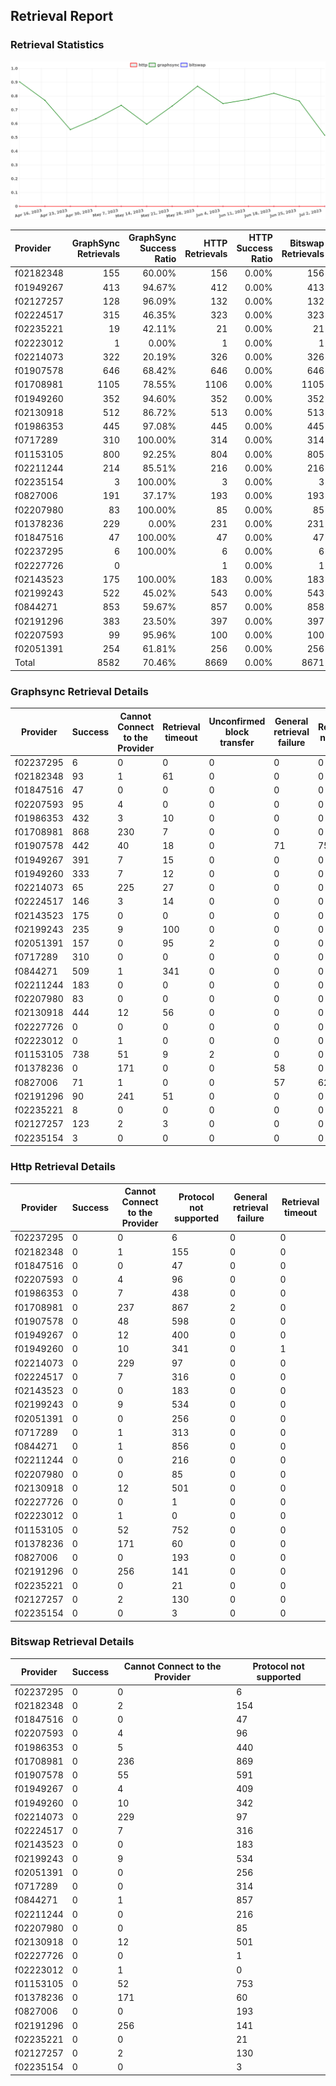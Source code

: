 ## Retrieval Report
### Retrieval Statistics
<img src="https://raw.githubusercontent.com/data-preservation-programs/filplus-checker-assets/main/filecoin-project/filecoin-plus-large-datasets/issues/1466/1688805857998.png"/>

| Provider  | GraphSync Retrievals | GraphSync Success Ratio | HTTP Retrievals | HTTP Success Ratio | Bitswap Retrievals | Bitswap Success Ratio |
| :-------- | -------------------: | ----------------------: | --------------: | -----------------: | -----------------: | --------------------: |
| f02182348 |                  155 |                  60.00% |             156 |              0.00% |                156 |                 0.00% |
| f01949267 |                  413 |                  94.67% |             412 |              0.00% |                413 |                 0.00% |
| f02127257 |                  128 |                  96.09% |             132 |              0.00% |                132 |                 0.00% |
| f02224517 |                  315 |                  46.35% |             323 |              0.00% |                323 |                 0.00% |
| f02235221 |                   19 |                  42.11% |              21 |              0.00% |                 21 |                 0.00% |
| f02223012 |                    1 |                   0.00% |               1 |              0.00% |                  1 |                 0.00% |
| f02214073 |                  322 |                  20.19% |             326 |              0.00% |                326 |                 0.00% |
| f01907578 |                  646 |                  68.42% |             646 |              0.00% |                646 |                 0.00% |
| f01708981 |                 1105 |                  78.55% |            1106 |              0.00% |               1105 |                 0.00% |
| f01949260 |                  352 |                  94.60% |             352 |              0.00% |                352 |                 0.00% |
| f02130918 |                  512 |                  86.72% |             513 |              0.00% |                513 |                 0.00% |
| f01986353 |                  445 |                  97.08% |             445 |              0.00% |                445 |                 0.00% |
| f0717289  |                  310 |                 100.00% |             314 |              0.00% |                314 |                 0.00% |
| f01153105 |                  800 |                  92.25% |             804 |              0.00% |                805 |                 0.00% |
| f02211244 |                  214 |                  85.51% |             216 |              0.00% |                216 |                 0.00% |
| f02235154 |                    3 |                 100.00% |               3 |              0.00% |                  3 |                 0.00% |
| f0827006  |                  191 |                  37.17% |             193 |              0.00% |                193 |                 0.00% |
| f02207980 |                   83 |                 100.00% |              85 |              0.00% |                 85 |                 0.00% |
| f01378236 |                  229 |                   0.00% |             231 |              0.00% |                231 |                 0.00% |
| f01847516 |                   47 |                 100.00% |              47 |              0.00% |                 47 |                 0.00% |
| f02237295 |                    6 |                 100.00% |               6 |              0.00% |                  6 |                 0.00% |
| f02227726 |                    0 |                         |               1 |              0.00% |                  1 |                 0.00% |
| f02143523 |                  175 |                 100.00% |             183 |              0.00% |                183 |                 0.00% |
| f02199243 |                  522 |                  45.02% |             543 |              0.00% |                543 |                 0.00% |
| f0844271  |                  853 |                  59.67% |             857 |              0.00% |                858 |                 0.00% |
| f02191296 |                  383 |                  23.50% |             397 |              0.00% |                397 |                 0.00% |
| f02207593 |                   99 |                  95.96% |             100 |              0.00% |                100 |                 0.00% |
| f02051391 |                  254 |                  61.81% |             256 |              0.00% |                256 |                 0.00% |
| Total     |                 8582 |                  70.46% |            8669 |              0.00% |               8671 |                 0.00% |

### Graphsync Retrieval Details
| Provider  | Success | Cannot Connect to the Provider | Retrieval timeout | Unconfirmed block transfer | General retrieval failure | Retrieval not free | Piece not Found |
| --------- | ------- | ------------------------------ | ----------------- | -------------------------- | ------------------------- | ------------------ | --------------- |
| f02237295 | 6       | 0                              | 0                 | 0                          | 0                         | 0                  | 0               |
| f02182348 | 93      | 1                              | 61                | 0                          | 0                         | 0                  | 0               |
| f01847516 | 47      | 0                              | 0                 | 0                          | 0                         | 0                  | 0               |
| f02207593 | 95      | 4                              | 0                 | 0                          | 0                         | 0                  | 0               |
| f01986353 | 432     | 3                              | 10                | 0                          | 0                         | 0                  | 0               |
| f01708981 | 868     | 230                            | 7                 | 0                          | 0                         | 0                  | 0               |
| f01907578 | 442     | 40                             | 18                | 0                          | 71                        | 75                 | 0               |
| f01949267 | 391     | 7                              | 15                | 0                          | 0                         | 0                  | 0               |
| f01949260 | 333     | 7                              | 12                | 0                          | 0                         | 0                  | 0               |
| f02214073 | 65      | 225                            | 27                | 0                          | 0                         | 0                  | 5               |
| f02224517 | 146     | 3                              | 14                | 0                          | 0                         | 0                  | 152             |
| f02143523 | 175     | 0                              | 0                 | 0                          | 0                         | 0                  | 0               |
| f02199243 | 235     | 9                              | 100               | 0                          | 0                         | 0                  | 178             |
| f02051391 | 157     | 0                              | 95                | 2                          | 0                         | 0                  | 0               |
| f0717289  | 310     | 0                              | 0                 | 0                          | 0                         | 0                  | 0               |
| f0844271  | 509     | 1                              | 341               | 0                          | 0                         | 0                  | 2               |
| f02211244 | 183     | 0                              | 0                 | 0                          | 0                         | 0                  | 31              |
| f02207980 | 83      | 0                              | 0                 | 0                          | 0                         | 0                  | 0               |
| f02130918 | 444     | 12                             | 56                | 0                          | 0                         | 0                  | 0               |
| f02227726 | 0       | 0                              | 0                 | 0                          | 0                         | 0                  | 0               |
| f02223012 | 0       | 1                              | 0                 | 0                          | 0                         | 0                  | 0               |
| f01153105 | 738     | 51                             | 9                 | 2                          | 0                         | 0                  | 0               |
| f01378236 | 0       | 171                            | 0                 | 0                          | 58                        | 0                  | 0               |
| f0827006  | 71      | 1                              | 0                 | 0                          | 57                        | 62                 | 0               |
| f02191296 | 90      | 241                            | 51                | 0                          | 0                         | 0                  | 1               |
| f02235221 | 8       | 0                              | 0                 | 0                          | 0                         | 0                  | 11              |
| f02127257 | 123     | 2                              | 3                 | 0                          | 0                         | 0                  | 0               |
| f02235154 | 3       | 0                              | 0                 | 0                          | 0                         | 0                  | 0               |

### Http Retrieval Details
| Provider  | Success | Cannot Connect to the Provider | Protocol not supported | General retrieval failure | Retrieval timeout |
| --------- | ------- | ------------------------------ | ---------------------- | ------------------------- | ----------------- |
| f02237295 | 0       | 0                              | 6                      | 0                         | 0                 |
| f02182348 | 0       | 1                              | 155                    | 0                         | 0                 |
| f01847516 | 0       | 0                              | 47                     | 0                         | 0                 |
| f02207593 | 0       | 4                              | 96                     | 0                         | 0                 |
| f01986353 | 0       | 7                              | 438                    | 0                         | 0                 |
| f01708981 | 0       | 237                            | 867                    | 2                         | 0                 |
| f01907578 | 0       | 48                             | 598                    | 0                         | 0                 |
| f01949267 | 0       | 12                             | 400                    | 0                         | 0                 |
| f01949260 | 0       | 10                             | 341                    | 0                         | 1                 |
| f02214073 | 0       | 229                            | 97                     | 0                         | 0                 |
| f02224517 | 0       | 7                              | 316                    | 0                         | 0                 |
| f02143523 | 0       | 0                              | 183                    | 0                         | 0                 |
| f02199243 | 0       | 9                              | 534                    | 0                         | 0                 |
| f02051391 | 0       | 0                              | 256                    | 0                         | 0                 |
| f0717289  | 0       | 1                              | 313                    | 0                         | 0                 |
| f0844271  | 0       | 1                              | 856                    | 0                         | 0                 |
| f02211244 | 0       | 0                              | 216                    | 0                         | 0                 |
| f02207980 | 0       | 0                              | 85                     | 0                         | 0                 |
| f02130918 | 0       | 12                             | 501                    | 0                         | 0                 |
| f02227726 | 0       | 0                              | 1                      | 0                         | 0                 |
| f02223012 | 0       | 1                              | 0                      | 0                         | 0                 |
| f01153105 | 0       | 52                             | 752                    | 0                         | 0                 |
| f01378236 | 0       | 171                            | 60                     | 0                         | 0                 |
| f0827006  | 0       | 0                              | 193                    | 0                         | 0                 |
| f02191296 | 0       | 256                            | 141                    | 0                         | 0                 |
| f02235221 | 0       | 0                              | 21                     | 0                         | 0                 |
| f02127257 | 0       | 2                              | 130                    | 0                         | 0                 |
| f02235154 | 0       | 0                              | 3                      | 0                         | 0                 |

### Bitswap Retrieval Details
| Provider  | Success | Cannot Connect to the Provider | Protocol not supported |
| --------- | ------- | ------------------------------ | ---------------------- |
| f02237295 | 0       | 0                              | 6                      |
| f02182348 | 0       | 2                              | 154                    |
| f01847516 | 0       | 0                              | 47                     |
| f02207593 | 0       | 4                              | 96                     |
| f01986353 | 0       | 5                              | 440                    |
| f01708981 | 0       | 236                            | 869                    |
| f01907578 | 0       | 55                             | 591                    |
| f01949267 | 0       | 4                              | 409                    |
| f01949260 | 0       | 10                             | 342                    |
| f02214073 | 0       | 229                            | 97                     |
| f02224517 | 0       | 7                              | 316                    |
| f02143523 | 0       | 0                              | 183                    |
| f02199243 | 0       | 9                              | 534                    |
| f02051391 | 0       | 0                              | 256                    |
| f0717289  | 0       | 0                              | 314                    |
| f0844271  | 0       | 1                              | 857                    |
| f02211244 | 0       | 0                              | 216                    |
| f02207980 | 0       | 0                              | 85                     |
| f02130918 | 0       | 12                             | 501                    |
| f02227726 | 0       | 0                              | 1                      |
| f02223012 | 0       | 1                              | 0                      |
| f01153105 | 0       | 52                             | 753                    |
| f01378236 | 0       | 171                            | 60                     |
| f0827006  | 0       | 0                              | 193                    |
| f02191296 | 0       | 256                            | 141                    |
| f02235221 | 0       | 0                              | 21                     |
| f02127257 | 0       | 2                              | 130                    |
| f02235154 | 0       | 0                              | 3                      |
